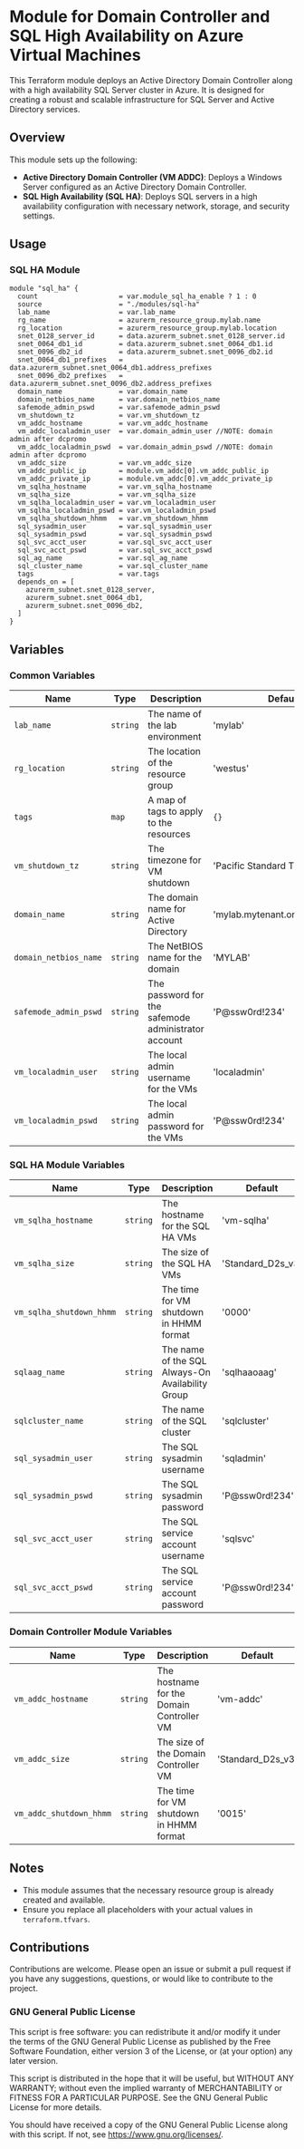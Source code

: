 # Module for Domain Controller and SQL High Availability on Azure Virtual Machines

This Terraform module deploys an Active Directory Domain Controller along with a high availability SQL Server cluster in Azure.
It is designed for creating a robust and scalable infrastructure for SQL Server and Active Directory services.

## Overview

This module sets up the following:

- **Active Directory Domain Controller (VM ADDC)**: Deploys a Windows Server configured as an Active Directory Domain Controller.
- **SQL High Availability (SQL HA)**: Deploys SQL servers in a high availability configuration with necessary network, storage, and security settings.

## Usage

### SQL HA Module

```hcl
module "sql_ha" {
  count                    = var.module_sql_ha_enable ? 1 : 0
  source                   = "./modules/sql-ha"
  lab_name                 = var.lab_name
  rg_name                  = azurerm_resource_group.mylab.name
  rg_location              = azurerm_resource_group.mylab.location
  snet_0128_server_id      = data.azurerm_subnet.snet_0128_server.id
  snet_0064_db1_id         = data.azurerm_subnet.snet_0064_db1.id
  snet_0096_db2_id         = data.azurerm_subnet.snet_0096_db2.id
  snet_0064_db1_prefixes   = data.azurerm_subnet.snet_0064_db1.address_prefixes
  snet_0096_db2_prefixes   = data.azurerm_subnet.snet_0096_db2.address_prefixes
  domain_name              = var.domain_name
  domain_netbios_name      = var.domain_netbios_name
  safemode_admin_pswd      = var.safemode_admin_pswd
  vm_shutdown_tz           = var.vm_shutdown_tz
  vm_addc_hostname         = var.vm_addc_hostname
  vm_addc_localadmin_user  = var.domain_admin_user //NOTE: domain admin after dcpromo
  vm_addc_localadmin_pswd  = var.domain_admin_pswd //NOTE: domain admin after dcpromo
  vm_addc_size             = var.vm_addc_size
  vm_addc_public_ip        = module.vm_addc[0].vm_addc_public_ip
  vm_addc_private_ip       = module.vm_addc[0].vm_addc_private_ip
  vm_sqlha_hostname        = var.vm_sqlha_hostname
  vm_sqlha_size            = var.vm_sqlha_size
  vm_sqlha_localadmin_user = var.vm_localadmin_user
  vm_sqlha_localadmin_pswd = var.vm_localadmin_pswd
  vm_sqlha_shutdown_hhmm   = var.vm_shutdown_hhmm
  sql_sysadmin_user        = var.sql_sysadmin_user
  sql_sysadmin_pswd        = var.sql_sysadmin_pswd
  sql_svc_acct_user        = var.sql_svc_acct_user
  sql_svc_acct_pswd        = var.sql_svc_acct_pswd
  sql_ag_name              = var.sql_ag_name
  sql_cluster_name         = var.sql_cluster_name
  tags                     = var.tags
  depends_on = [
    azurerm_subnet.snet_0128_server,
    azurerm_subnet.snet_0064_db1,
    azurerm_subnet.snet_0096_db2,
  ]
}
```

## Variables

### Common Variables

| Name                  | Type     | Description                                         | Default                          |
| --------------------- | -------- | --------------------------------------------------- | -------------------------------- |
| `lab_name`            | `string` | The name of the lab environment                     | 'mylab'                          |
| `rg_location`         | `string` | The location of the resource group                  | 'westus'                         |
| `tags`                | `map`    | A map of tags to apply to the resources             | `{}`                             |
| `vm_shutdown_tz`      | `string` | The timezone for VM shutdown                        | 'Pacific Standard Time"          |
| `domain_name`         | `string` | The domain name for Active Directory                | 'mylab.mytenant.onmicrosoft.lan' |
| `domain_netbios_name` | `string` | The NetBIOS name for the domain                     | 'MYLAB'                          |
| `safemode_admin_pswd` | `string` | The password for the safemode administrator account | 'P@ssw0rd!234'                      |
| `vm_localadmin_user`  | `string` | The local admin username for the VMs                | 'localadmin'                     |
| `vm_localadmin_pswd`  | `string` | The local admin password for the VMs                | 'P@ssw0rd!234'                   |

### SQL HA Module Variables

| Name                     | Type     | Description                                      | Default           |
| ------------------------ | -------- | ------------------------------------------------ | ----------------- |
| `vm_sqlha_hostname`      | `string` | The hostname for the SQL HA VMs                  | 'vm-sqlha'        |
| `vm_sqlha_size`          | `string` | The size of the SQL HA VMs                       | 'Standard_D2s_v3' |
| `vm_sqlha_shutdown_hhmm` | `string` | The time for VM shutdown in HHMM format          | '0000'            |
| `sqlaag_name`            | `string` | The name of the SQL Always-On Availability Group | 'sqlhaaoaag'      |
| `sqlcluster_name`        | `string` | The name of the SQL cluster                      | 'sqlcluster'      |
| `sql_sysadmin_user`      | `string` | The SQL sysadmin username                        | 'sqladmin'        |
| `sql_sysadmin_pswd`      | `string` | The SQL sysadmin password                        | 'P@ssw0rd!234'    |
| `sql_svc_acct_user`      | `string` | The SQL service account username                 | 'sqlsvc'          |
| `sql_svc_acct_pswd`      | `string` | The SQL service account password                 | 'P@ssw0rd!234'    |

### Domain Controller Module Variables

| Name                    | Type     | Description                               | Default           |
| ----------------------- | -------- | ----------------------------------------- | ----------------- |
| `vm_addc_hostname`      | `string` | The hostname for the Domain Controller VM | 'vm-addc'         |
| `vm_addc_size`          | `string` | The size of the Domain Controller VM      | 'Standard_D2s_v3' |
| `vm_addc_shutdown_hhmm` | `string` | The time for VM shutdown in HHMM format   | '0015'            |

## Notes

- This module assumes that the necessary resource group is already created and available.
- Ensure you replace all placeholders with your actual values in `terraform.tfvars`.

## Contributions

Contributions are welcome. Please open an issue or submit a pull request if you have any suggestions, questions, or would like to contribute to the project.

### GNU General Public License

This script is free software: you can redistribute it and/or modify it under the terms of the GNU General Public License as published by the Free Software Foundation, either version 3 of the License, or (at your option) any later version.

This script is distributed in the hope that it will be useful, but WITHOUT ANY WARRANTY; without even the implied warranty of MERCHANTABILITY or FITNESS FOR A PARTICULAR PURPOSE. See the GNU General Public License for more details.

You should have received a copy of the GNU General Public License along with this script. If not, see <https://www.gnu.org/licenses/>.
